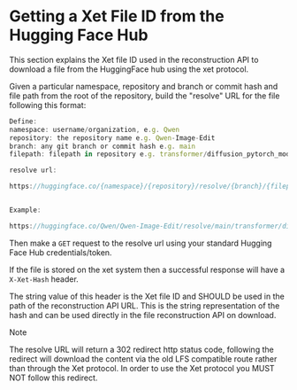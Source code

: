 # Getting a Xet File ID from the Hugging Face Hub

This section explains the Xet file ID used in the reconstruction API to download a file from the HuggingFace hub using the xet protocol.

Given a particular namespace, repository and branch or commit hash and file path from the root of the repository, build the "resolve" URL for the file following this format:

```js
Define:
namespace: username/organization, e.g. Qwen
repository: the repository name e.g. Qwen-Image-Edit
branch: any git branch or commit hash e.g. main
filepath: filepath in repository e.g. transformer/diffusion_pytorch_model-00001-of-00009.safetensors 

resolve url:

https://huggingface.co/{namespace}/{repository}/resolve/{branch}/{filepath}


Example:

https://huggingface.co/Qwen/Qwen-Image-Edit/resolve/main/transformer/diffusion_pytorch_model-00001-of-00009.safetensors
```

Then make a `GET` request to the resolve url using your standard Hugging Face Hub credentials/token.

If the file is stored on the xet system then a successful response will have a `X-Xet-Hash` header.

The string value of this header is the Xet file ID and SHOULD be used in the path of the reconstruction API URL.
This is the string representation of the hash and can be used directly in the file reconstruction API on download.

> [!NOTE]
> The resolve URL will return a 302 redirect http status code, following the redirect will download the content via the old LFS compatible route rather than through the Xet protocol.
In order to use the Xet protocol you MUST NOT follow this redirect.
